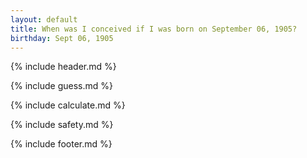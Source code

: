 ```yaml
---
layout: default
title: When was I conceived if I was born on September 06, 1905?
birthday: Sept 06, 1905
---
```


{% include header.md %}

{% include guess.md %}

{% include calculate.md %}

{% include safety.md %}

{% include footer.md %}



